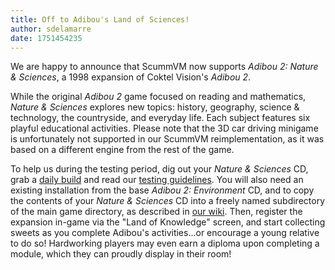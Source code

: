 ```yaml
---
title: Off to Adibou's Land of Sciences!
author: sdelamarre
date: 1751454235
---
```


We are happy to announce that ScummVM now supports _Adibou 2: Nature & Sciences_, a 1998 expansion of Coktel Vision's _Adibou 2_.

While the original _Adibou 2_ game focused on reading and mathematics, _Nature & Sciences_ explores new topics: history, geography, science & technology, the countryside, and everyday life. Each subject features six playful educational activities. Please note that the 3D car driving minigame is unfortunately not supported in our ScummVM reimplementation, as it was based on a different engine from the rest of the game.

To help us during the testing period, dig out your _Nature & Sciences_ CD, grab a [daily build](https://scummvm.org/downloads/#daily) and read our [testing guidelines](https://wiki.scummvm.org/index.php/Release_Testing#Testing_Guidelines). You will also need an existing installation from the base _Adibou 2: Environment_ CD, and to copy the contents of your _Nature & Sciences_ CD into a freely named subdirectory of the main game directory, as described in [our wiki](https://wiki.scummvm.org/index.php/Adibou_2). Then, register the expansion in-game via the "Land of Knowledge" screen, and start collecting sweets as you complete Adibou's activities…or encourage a young relative to do so! Hardworking players may even earn a diploma upon completing a module, which they can proudly display in their room!
